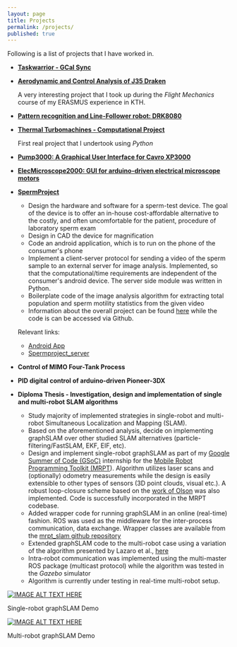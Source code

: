 ```yaml
---
layout: page
title: Projects
permalink: /projects/
published: true
---
```


Following is a list of projects that I have worked in.

- [**Taskwarrior - GCal Sync**](/projects/taskw-gcal-sync)
- [**Aerodynamic and Control Analysis of J35 Draken**](https://github.com/bergercookie/Flight-Mechanics)

  A very interesting project that I took up during the _Flight Mechanics_
  course of my ERASMUS experience in KTH.

- [**Pattern recognition and Line-Follower robot: DRK8080**](https://www.best.eu.org/event/details.jsp?activity=afdp71v)
- [**Thermal Turbomachines - Computational Project**](https://github.com/bergercookie/Turbomachines-Project)

  First real project that I undertook using _Python_

- [**Pump3000: A Graphical User Interface for Cavro XP3000**](/projects/Pump3000/)
- [**ElecMicroscope2000: GUI for arduino-driven electrical microscope motors**](/projects/ElecMicroscope2000/)
- [**SpermProject**](http://biotech-ntua.wikispaces.com/Project_20152016_Spermodiagram)

  - Design the hardware and software for a sperm-test device. The
    goal of the device is to offer an in-house cost-affordable alternative
    to the costly, and often uncomfortable for the patient, procedure of
    laboratory sperm exam
  - Design in CAD the device for magnification
  - Code an android application, which is to run on the phone of the
    consumer's phone
  - Implement a client-server protocol for sending a video of the sperm
    sample to an external server for image analysis. Implemented, so that
    the computational/time requirements are independent of the consumer's
    android device. The server side module was written in Python.
  - Boilerplate code of the image analysis algorithm for extracting total
    population and sperm motility statistics from the given video
  - Information about the overall project can be found
    [here](http://biotech-ntua.wikispaces.com/Project_20152016_Spermodiagram)
    while the code is can be accessed via Github.

  Relevant links:

  - [Android App](https://github.com/bergercookie/SpermProject)
  - [Spermproject_server](https://github.com/bergercookie/SpermProject_server)

- **Control of MIMO Four-Tank Process**
- **PID digital control of arduino-driven Pioneer-3DX**

- **Diploma Thesis - Investigation, design and implementation of single and multi-robot SLAM algorithms**

  - Study majority of implemented strategies in single-robot
    and multi-robot Simultaneous Localization and Mapping (SLAM).
  - Based on the aforementioned analysis, decide on implementing graphSLAM
    over other studied SLAM alternatives (particle-filtering/FastSLAM, EKF,
    EIF, etc).
  - Design and implement single-robot graphSLAM as part of my
    [Google Summer of Code (GSoC)](https://summerofcode.withgoogle.com/)
    internship for the
    [Mobile Robot Programming Toolkit (MRPT](http://mrpt.org)). Algorithm
    utilizes laser scans and (optionally) odometry measurements while the
    design is easily extensible to other types of sensors (3D point clouds,
    visual etc.). A robust loop-closure scheme based on the
    [work of Olson](https://april.eecs.umich.edu/pdfs/olson2009ras.pdf)
    was also implemented. Code is successfully incorporated in the MRPT
    codebase.
  - Added wrapper code for running graphSLAM in an online (real-time)
    fashion. ROS was used as the middleware for the inter-process
    communication, data exchange. Wrapper classes are available from the
    [mrpt_slam github repository](http://github.com/mrpt-ros-pkg/mrpt_slam)
  - Extended graphSLAM code to the multi-robot case using a variation of the
    algorithm presented by Lazaro et al.,
    [here](webdiis.unizar.es/~mtlazaro/papers/Lazaro-IROS13.pdf)
  - Intra-robot communication was implemented using the multi-master ROS
    package (multicast protocol) while the algorithm was tested in the _Gazebo_
    simulator
  - Algorithm is currently under testing in real-time multi-robot setup.

[![IMAGE ALT TEXT HERE](http://img.youtube.com/vi/Pv0yvlzrcXk/0.jpg)](https://www.youtube.com/watch?v=Pv0yvlzrcXk)

Single-robot graphSLAM Demo

[![IMAGE ALT TEXT HERE](http://img.youtube.com/vi/4RKS2jrvsYE/0.jpg)](https://www.youtube.com/watch?v=4RKS2jrvsYE)

Multi-robot graphSLAM Demo
